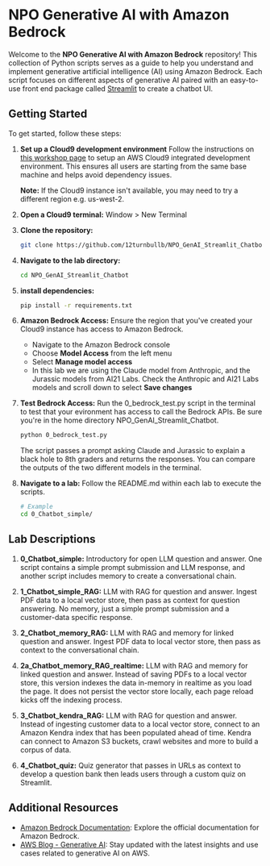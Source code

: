 # NPO Generative AI with Amazon Bedrock

Welcome to the **NPO Generative AI with Amazon Bedrock** repository! This collection of Python scripts serves as a guide to help you understand and implement generative artificial intelligence (AI) using Amazon Bedrock. Each script focuses on different aspects of generative AI paired with an easy-to-use front end package called [Streamlit](https://streamlit.io/) to create a chatbot UI.

## Getting Started

To get started, follow these steps:

1. **Set up a Cloud9 development environment**
   Follow the instructions on [this workshop page](https://catalog.workshops.aws/building-with-amazon-bedrock/en-US/prerequisites/cloud9-setup) to setup an AWS Cloud9 integrated development environment. This ensures all users are starting from the same base machine and helps avoid dependency issues.

   **Note:** If the Cloud9 instance isn't available, you may need to try a different region e.g. us-west-2.

2. **Open a Cloud9 terminal:**
   Window > New Terminal

3. **Clone the repository:**
   ```bash
   git clone https://github.com/12turnbullb/NPO_GenAI_Streamlit_Chatbot.git
   ```
4. **Navigate to the lab directory:**

   ```bash
   cd NPO_GenAI_Streamlit_Chatbot
   ```

5. **install dependencies:**
   ```bash
   pip install -r requirements.txt
   ```
6. **Amazon Bedrock Access:**
   Ensure the region that you've created your Cloud9 instance has access to Amazon Bedrock.

   - Navigate to the Amazon Bedrock console
   - Choose **Model Access** from the left menu
   - Select **Manage model access**
   - In this lab we are using the Claude model from Anthropic, and the Jurassic models from AI21 Labs. Check the Anthropic and AI21 Labs models and scroll down to select **Save changes**

7. **Test Bedrock Access:** Run the 0_bedrock_test.py script in the terminal to test that your evironment has access to call the Bedrock APIs. Be sure you're in the home directory NPO_GenAI_Streamlit_Chatbot.

   ```bash
   python 0_bedrock_test.py
   ```

   The script passes a prompt asking Claude and Jurassic to explain a black hole to 8th graders and returns the responses. You can compare the outputs of the two different models in the terminal.

8. **Navigate to a lab:** Follow the README.md within each lab to execute the scripts.

   ```bash
   # Example
   cd 0_Chatbot_simple/
   ```

## Lab Descriptions

1. **0_Chatbot_simple:**
   Introductory for open LLM question and answer. One script contains a simple prompt submission and LLM response, and another script includes memory to create a conversational chain.

2. **1_Chatbot_simple_RAG:**
   LLM with RAG for question and answer. Ingest PDF data to a local vector store, then pass as context for question answering. No memory, just a simple prompt submission and a customer-data specific response.

3. **2_Chatbot_memory_RAG:**
   LLM with RAG and memory for linked question and answer. Ingest PDF data to local vector store, then pass as context to the conversational chain.

4. **2a_Chatbot_memory_RAG_realtime:**
   LLM with RAG and memory for linked question and answer. Instead of saving PDFs to a local vector store, this version indexes the data in-memory in realtime as you load the page. It does not persist the vector store locally, each page reload kicks off the indexing process.

5. **3_Chatbot_kendra_RAG:**
   LLM with RAG for question and answer. Instead of ingesting customer data to a local vector store, connect to an Amazon Kendra index that has been populated ahead of time. Kendra can connect to Amazon S3 buckets, crawl websites and more to build a corpus of data.

6. **4_Chatbot_quiz:**
   Quiz generator that passes in URLs as context to develop a question bank then leads users through a custom quiz on Streamlit.

## Additional Resources

- [Amazon Bedrock Documentation](https://docs.aws.amazon.com/bedrock/latest/userguide/what-is-bedrock.html): Explore the official documentation for Amazon Bedrock.
- [AWS Blog - Generative AI](https://aws.amazon.com/blogs/machine-learning/category/artificial-intelligence/generative-ai/): Stay updated with the latest insights and use cases related to generative AI on AWS.
